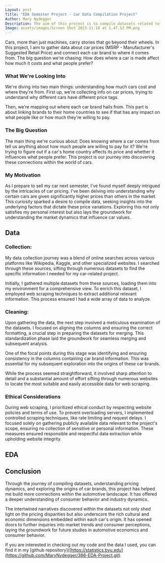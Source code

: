 ```yaml
---
Layout: post
Title: "EDA Semester Project - Car Data Compilation Project"
Author: Mary Nydegger
Description: The aim of this project is to compile datasets related to automobiles. This involves gathering information on car prices (MSRP - Manufacturer's Suggested Retail Price) and mapping each car brand to its respective country of origin. How does the country of origin influence car pricing and market preferences?
Image: assets/images/Screen Shot 2023-11-16 at 1.47.53 PM.png
---
```



Cars, more than just machines, carry stories that go beyond their wheels. In this project, I aim to gather data about car prices (MSRP - Manufacturer's Suggested Retail Price) and connect each car brand to where it comes from. The big question we're chasing: How does where a car is made affect how much it costs and what people prefer?



### What We're Looking Into

We're diving into two main things: understanding how much cars cost and where they're from. First up, we're collecting info on car prices, trying to understand why different cars have different price tags.

Then, we're mapping out where each car brand hails from. This part is about linking brands to their home countries to see if that has any impact on what people like or how much they're willing to pay.



### The Big Question

The main thing we're curious about: Does knowing where a car comes from tell us anything about how much people are willing to pay for it? We're trying to figure out if a car's home country affects its price and whether it influences what people prefer. This project is our journey into discovering these connections within the world of cars.

### My Motivation

As I prepare to sell my car next semester, I've found myself deeply intrigued by the intricacies of car pricing. I've been delving into understanding why certain cars are given significantly higher prices than others in the market. This curiosity sparked a desire to compile data, seeking insights into the underlying factors that dictate these price variations. Exploring this not only satisfies my personal interest but also lays the groundwork for understanding the market dynamics that influence car values.

## Data
### Collection: 
My data collection journey was a blend of online searches across various platforms like Wikipedia, Kaggle, and other specialized websites. I searched through these sources, sifting through numerous datasets to find the specific information I needed for my car-related project.

Initially, I gathered multiple datasets from these sources, loading them into my environment for a comprehensive view. To enrich this dataset, I employed web scraping techniques to extract additional relevant information. This process ensured I had a wide array of data to analyze.

### Cleaning:
Upon gathering the data, the next step involved a meticulous examination of the datasets. I focused on aligning the columns and ensuring the correct formatting, a crucial step in preparing the datasets for merging. This standardization phase laid the groundwork for seamless merging and subsequent analysis.

One of the focal points during this stage was identifying and ensuring consistency in the columns containing car brand information. This was essential for my subsequent exploration into the origins of these car brands.

While the process seemed straightforward, it involved sharp attention to detail and a substantial amount of effort sifting through numerous websites to locate the most suitable and easily accessible data for web scraping.  

### Ethical Considerations

During web scraping, I prioritized ethical conduct by respecting website policies and terms of use. To prevent overloading servers, I implemented controlled scraping techniques, like rate limiting and request delays. I focused solely on gathering publicly available data relevant to the project's scope, ensuring no collection of sensitive or personal information. These measures ensured responsible and respectful data extraction while upholding website integrity.

## EDA

## Conclusion 
Through the journey of compiling datasets, understanding pricing dynamics, and exploring the origins of car brands, this project has helped me build more connections within the automotive landscape. It has offered a deeper understanding of consumer behavior and industry dynamics.

The intertwined narratives discovered within the datasets not only shed light on the pricing disparities but also underscore the rich cultural and economic dimensions embedded within each car's origin. It has opened doors to further inquiries into market trends and consumer perceptions, laying the groundwork for future studies in automotive economics and consumer behavior.

If you are interested in checking out my code and the data I used, you can find it in my [github repository]([https://statistics.byu.edu](https://github.com/MaryNydegger/386-EDA-Project.git)

